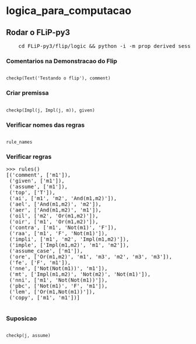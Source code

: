 # logica_para_computacao
## Rodar o FLiP-py3
<pre>
	cd FLiP-py3/flip/logic && python -i -m prop_derived_session	
</pre>

### Comentarios na Demonstracao do Flip
<code>
checkp(Text('Testando o flip'), comment)
</code> 

### Criar premissa
<code>
checkp(Impl(j, Impl(j, m)), given)
</code>

### Verificar nomes das regras
<code>
rule_names
</code>

### Verificar regras
<pre>
>>> rules()
[('comment', ['m1']),
 ('given', ['m1']),
 ('assume', ['m1']),
 ('top', ['T']),
 ('ai', ['m1', 'm2', 'And(m1,m2)']),
 ('ael', ['And(m1,m2)', 'm2']),
 ('aer', ['And(m1,m2)', 'm1']),
 ('oil', ['m2', 'Or(m1,m2)']),
 ('oir', ['m1', 'Or(m1,m2)']),
 ('contra', ['m1', 'Not(m1)', 'F']),
 ('raa', ['m1', 'F', 'Not(m1)']),
 ('impli', ['m1', 'm2', 'Impl(m1,m2)']),
 ('imple', ['Impl(m1,m2)', 'm1', 'm2']),
 ('assume_case', ['m1']),
 ('ore', ['Or(m1,m2)', 'm1', 'm3', 'm2', 'm3', 'm3']),
 ('fe', ['F', 'm1']),
 ('nne', ['Not(Not(m1))', 'm1']),
 ('mt', ['Impl(m1,m2)', 'Not(m2)', 'Not(m1)']),
 ('nni', ['m1', 'Not(Not(m1))']),
 ('pbc', ['Not(m1)', 'F', 'm1']),
 ('lem', ['Or(m1,Not(m1))']),
 ('copy', ['m1', 'm1'])]
 </pre>

### Suposicao
<code>
checkp(j, assume)
</code>

###
